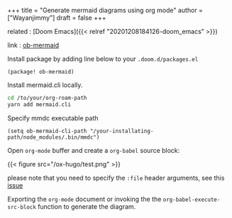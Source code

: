 +++
title = "Generate mermaid diagrams using org mode"
author = ["Wayanjimmy"]
draft = false
+++

related
: [Doom Emacs]({{< relref "20201208184126-doom_emacs" >}})

link
: [ob-mermaid](https://github.com/arnm/ob-mermaid)

Install package by adding line below to your `.doom.d/packages.el`

```elisp
(package! ob-mermaid)
```

Install mermaid.cli locally.

```bash
cd /to/your/org-roam-path
yarn add mermaid.cli
```

Specify mmdc executable path

```elisp
(setq ob-mermaid-cli-path "/your-installating-path/node_modules/.bin/mmdc")
```

Open `org-mode` buffer and create a `org-babel` source block:

{{< figure src="/ox-hugo/test.png" >}}

please note that you need to specify the `:file` header arguments, see this [issue](https://github.com/arnm/ob-mermaid/issues/9)

Exporting the `org-mode` document or invoking the the `org-babel-execute-src-block` function to generate the diagram.

